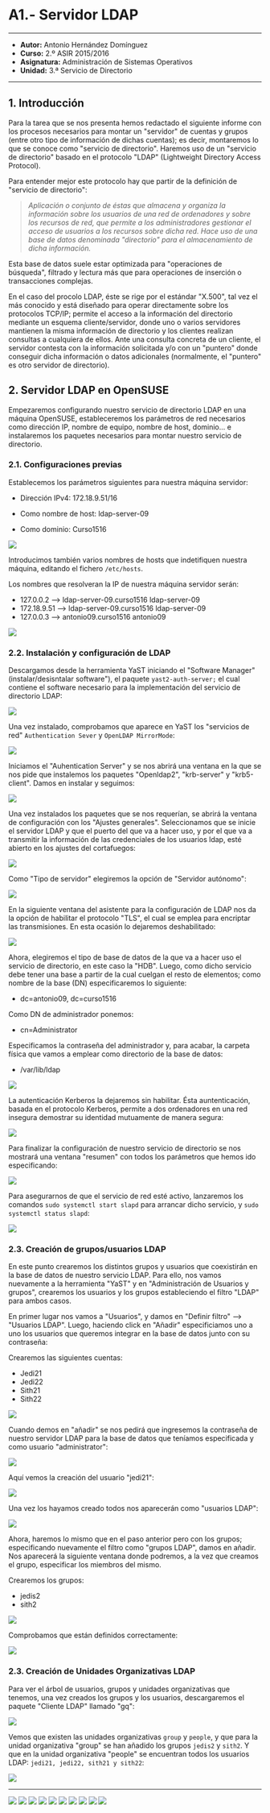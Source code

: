 # A1.- Servidor LDAP 

***

* **Autor:**  Antonio Hernández Domínguez
* **Curso:** 2.º ASIR 2015/2016
* **Asignatura:** Administración de Sistemas Operativos
* **Unidad:** 3.ª Servicio de Directorio

***

## 1. Introducción

Para la tarea que se nos presenta hemos redactado el siguiente informe con los procesos necesarios para montar un "servidor" de cuentas y grupos (entre otro tipo de información de dichas cuentas); es decir, montaremos lo que se conoce como "servicio de directorio".
Haremos uso de un "servicio de directorio" basado en el protocolo "LDAP" (Lightweight Directory Access Protocol).

Para entender mejor este protocolo hay que partir de la definición de "servicio de directorio":

>*Aplicación o conjunto de éstas que almacena y organiza la información sobre los usuarios de una red de ordenadores y sobre los recursos de red, que permite a los administradores gestionar el acceso de usuarios a los recursos sobre dicha red. Hace uso de una base de datos denominada "directorio" para el almacenamiento de dicha información.*


Esta base de datos suele estar optimizada para "operaciones de búsqueda", filtrado y lectura más que para operaciones de inserción o transacciones complejas.

En el caso del procolo LDAP, éste se rige por el estándar "X.500", tal vez el más conocido y está diseñado para operar directamente sobre los protocolos TCP/IP;  permite el acceso a la información del directorio mediante un esquema cliente/servidor, donde uno o varios servidores mantienen la misma información de directorio y los clientes realizan consultas a cualquiera de ellos. Ante una consulta concreta de un cliente, el servidor contesta con la información solicitada y/o con un "puntero" donde conseguir dicha información o datos adicionales (normalmente, el "puntero" es otro servidor de directorio).

## 2. Servidor LDAP en OpenSUSE

Empezaremos configurando nuestro servicio de directorio LDAP en una máquina OpenSUSE, estableceremos los parámetros de red necesarios como dirección IP, nombre de equipo, nombre de host, dominio... e instalaremos los paquetes necesarios para montar nuestro servicio de directorio. 

### 2.1. Configuraciones previas

Establecemos los parámetros siguientes para nuestra máquina servidor:

* Dirección IPv4: 172.18.9.51/16

* Como nombre de host: ldap-server-09

* Como dominio: Curso1516

![](files/server/01.png)

Introducimos también varios nombres de hosts que indetifiquen nuestra máquina, editando el fichero `/etc/hosts`.

Los nombres que resolveran la IP de nuestra máquina servidor serán:

* 127.0.0.2 --> ldap-server-09.curso1516 ldap-server-09
* 172.18.9.51 --> ldap-server-09.curso1516 ldap-server-09
* 127.0.0.3 --> antonio09.curso1516 antonio09


![](files/server/02.png)

### 2.2. Instalación y configuración de LDAP

Descargamos desde la herramienta YaST iniciando el "Software Manager" (instalar/desisntalar software"), el paquete `yast2-auth-server;` el cual contiene el software necesario para la implementación del servicio de directorio LDAP:

![](files/server/00.png)

Una vez instalado, comprobamos que aparece en YaST los "servicios de red" `Authentication Sever` y `OpenLDAP MirrorMode`:

![](files/server/03.png)

Iniciamos el "Auhentication Server" y se nos abrirá una ventana en la que se nos pide que instalemos los paquetes "Openldap2", "krb-server" y "krb5-client". Damos en instalar y seguimos:

![](files/server/04.png)

Una vez instalados los paquetes que se nos requerían, se abrirá la ventana de configuración con los "Ajustes generales". Seleccionamos que se inicie el servidor LDAP y que el puerto del que va a hacer uso, y por el que va a transmitir la información de las credenciales de los usuarios ldap, esté abierto en los ajustes del cortafuegos:

![](files/server/05.png)

Como "Tipo de servidor" elegiremos la opción de "Servidor autónomo":

![](files/server/06.png)

En la siguiente ventana del asistente para la configuración de LDAP nos da la opción de habilitar el protocolo "TLS", el cual se emplea para encriptar las transmisiones. En esta ocasión lo dejaremos deshabilitado:

![](files/server/07.png)

Ahora, elegiremos el tipo de base de datos de la que va a hacer uso el servicio de directorio, en este caso la "HDB". Luego, como dicho servicio debe tener una base a partir de la cual cuelgan el resto de elementos; como nombre de la base (DN) especificaremos lo siguiente:

* dc=antonio09, dc=curso1516

Como DN de administrador ponemos:

* cn=Administrator

Especificamos la contraseña del administrador y, para acabar, la carpeta física que vamos a emplear como directorio de la base de datos:

* /var/lib/ldap

![](files/server/08.png)

La autenticación Kerberos la dejaremos sin habilitar. Ésta auntenticación, basada en el protocolo Kerberos, permite a dos ordenadores en una red insegura demostrar su identidad mutuamente de manera segura:

![](files/server/09.png)

Para finalizar la configuración de nuestro servicio de directorio se nos mostrará una ventana "resumen" con todos los parámetros que hemos ido especificando:

![](files/server/10.png)

Para asegurarnos de que el servicio de red esté activo, lanzaremos los comandos `sudo systemctl start slapd` para arrancar dicho servicio, y `sudo systemctl status slapd`:

![](files/server/11.png)

### 2.3. Creación de grupos/usuarios LDAP

En este punto crearemos los distintos grupos y usuarios que coexistirán en la base de datos de nuestro servicio LDAP. Para ello, nos vamos nuevamente a la herramienta "YaST" y en "Administración de Usuarios y grupos", crearemos los usuarios y los grupos estableciendo el filtro "LDAP" para ambos casos.

En primer lugar nos vamos a "Usuarios", y damos en "Definir filtro" --> "Usuarios LDAP". Luego, haciendo click en "Añadir" especificiamos uno a uno los usuarios que queremos integrar en la base de datos junto con su contraseña:

Crearemos las siguientes cuentas:

* Jedi21
* Jedi22
* Sith21
* Sith22

![](files/server/12.png)

Cuando demos en "añadir" se nos pedirá que ingresemos la contraseña de nuestro servidor LDAP para la base de datos que teníamos especificada y como usuario "administrator":

![](files/server/13.png)

Aquí vemos la creación del usuario "jedi21":

![](files/server/14.png)

Una vez los hayamos creado todos nos aparecerán como "usuarios LDAP":

![](files/server/15.png)

Ahora, haremos lo mismo que en el paso anterior pero con los grupos; especificando nuevamente el filtro como "grupos LDAP", damos en añadir. Nos aparecerá la siguiente ventana donde podremos, a la vez que creamos el grupo, especificar los miembros del mismo.

Crearemos los grupos:

* jedis2
* sith2

![](files/server/16.png)

Comprobamos que están definidos correctamente:

![](files/server/17.png)

### 2.3. Creación de Unidades Organizativas LDAP

Para ver el árbol de usuarios, grupos y unidades organizativas que tenemos, una vez creados los grupos y los usuarios, descargaremos el paquete "Cliente LDAP" llamado "gq":

![](files/server/18.png)

Vemos que existen las unidades organizativas `group` y `people`, y que para la unidad organizativa "group" se han añadido los grupos `jedis2` y `sith2`.
Y que en la unidad organizativa "people" se encuentran todos los usuarios LDAP: `jedi21, jedi22, sith21 y sith22`:

![](files/server/19.png)

---

![](files/client/00.png)
![](files/client/01.png)
![](files/client/02.png)
![](files/client/03.png)
![](files/client/04.png)
![](files/client/05.png)
![](files/client/06.png)
![](files/client/07.png)
![](files/client/s0.png)
![](files/client/s1.png)

